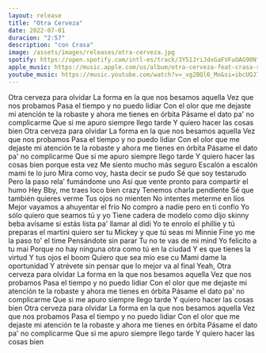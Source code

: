 ```yaml
---
layout: release
title: "Otra Cerveza"
date: 2022-07-01
duracion: "2:57"
description: "con Crasa"
image: /assets/images/releases/otra-cerveza.jpg
spotify: https://open.spotify.com/intl-es/track/3Y51JriJdxGaFVFuOAG90N?si=a022a01fea1745dd
apple_music: https://music.apple.com/us/album/otra-cerveza-feat-crasa-single/1655513961
youtube_music: https://music.youtube.com/watch?v=_vg2BQl6_Mo&si=ibcUQJ7fq0FQQwDS
---
```


Otra cerveza para olvidar
La forma en la que nos besamos aquella
Vez que nos probamos
Pasa el tiempo y no puedo lidiar
Con el olor que me dejaste mi atención te la robaste y ahora me tienes en órbita
Pásame el dato pa' no complicarme
Que si me apuro siempre llego tarde
Y quiero hacer las cosas bien
Otra cerveza para olvidar
La forma en la que nos besamos aquella
Vez que nos probamos
Pasa el tiempo y no puedo lidiar
Con el olor que me dejaste mi atención te la robaste y ahora me tienes en órbita
Pásame el dato pa' no complicarme
Que si me apuro siempre llego tarde
Y quiero hacer las cosas bien porque esta vez
Me siento mucho más seguro
Escalón a escalón mami te lo juro
Mira como voy, hasta decir se pudo
Sé que soy testarudo
Pero la paso rela' fumándome uno
Así que vente pronto para compartir el humo
Hey Bby, me traes loco bien crazy
Tenemos charla pendiente
Sé que también quieres verme
Tus ojos no mienten
No intentes meterme en líos
Mejor vayamos a ahuyentar el frío
No compro a nadie pero en ti confío
Yo sólo quiero que seamos tú y yo
Tiene cadera de modelo como dijo skinny
beba avísame si estás lista pa' llamar al didi
Yo te enrolo el phillie y tú preparas el martini
quiero ser tu Mickey y que tú seas mi Minnie
Fine yo me la paso to' el time
Pensándote sin parar
Tu no te vas de mi mind
Yo felicito a tu mai
Porque no hay ninguna otra como tú en la ciudad
Y es que tienes la virtud
Y tus ojos el boom
Quiero que sea mío ese cu
Mami dame la oportunidad
Y atrévete sin pensar que lo mejor va al final
Yeah,
Otra cerveza para olvidar
La forma en la que nos besamos aquella
Vez que nos probamos
Pasa el tiempo y no puedo lidiar
Con el olor que me dejaste mi atención te la robaste y ahora me tienes en órbita
Pásame el dato pa' no complicarme
Que si me apuro siempre llego tarde
Y quiero hacer las cosas bien
Otra cerveza para olvidar
La forma en la que nos besamos aquella
Vez que nos probamos
Pasa el tiempo y no puedo lidiar
Con el olor que me dejaste mi atención te la robaste y ahora me tienes en órbita
Pásame el dato pa' no complicarme
Que si me apuro siempre llego tarde
Y quiero hacer las cosas bien